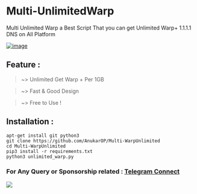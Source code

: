 # Multi-UnlimitedWarp
Multi Unlimited Warp a Best Script That you can get Unlimited Warp+ 1.1.1.1 DNS on All Platform <div>

<a href="https://github.com/AnukarOP/Multi-WarpUnlimited"><img src="https://i.ibb.co/fDY1RyT/image.png" alt="image" border="0"></a>

## Feature : 

> ~> Unlimited Get Warp + Per 1GB

> ~> Fast & Good Design 

> ~> Free to Use !

## Installation :

```
apt-get install git python3
git clone https://github.com/AnukarOP/Multi-WarpUnlimited
cd Multi-WarpUnlimited
pip3 install -r requirements.txt
python3 unlimited_warp.py
```

### For Any Query or Sponsorship related : [Telegram Connect](https://telegram.me/AnukarOP)

<p>
                                         <img src=https://visitor-badge.laobi.icu/badge?page_id=AnukarOP.readme />
</p>
